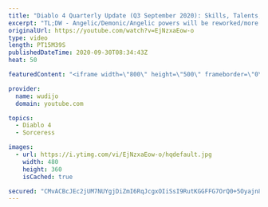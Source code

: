 ```yaml
---
title: "Diablo 4 Quarterly Update (Q3 September 2020): Skills, Talents, Sorceress System"
excerpt: "TL;DW - Angelic/Demonic/Angelic powers will be reworked/more meaningful - Skill Tree reworked but still looks underwhelming with too little customization ..."
originalUrl: https://youtube.com/watch?v=EjNzxaEow-o
type: video
length: PT15M39S
publishedDateTime: 2020-09-30T08:34:43Z
heat: 50

featuredContent: "<iframe width=\"800\" height=\"500\" frameborder=\"0\" src=\"https://www.youtube.com/embed/EjNzxaEow-o\" allow=\"accelerometer; autoplay; encrypted-media; gyroscope; picture-in-picture\" allowfullscreen></iframe>"

provider:
  name: wudijo
  domain: youtube.com

topics:
  - Diablo 4
  - Sorceress

images:
  - url: https://i.ytimg.com/vi/EjNzxaEow-o/hqdefault.jpg
    width: 480
    height: 360
    isCached: true

secured: "CMvACBcJEc2jUM7NUYgjDiZmI6RqJcgxOIiSsI9RutKGGFFG7OrQ0+5Oyajn8p8nuSrhE+bXws0FL+HLkunbOrQwuT+QHWwViU3w05YHsZx2HFlEllCEswVYVA19EEJzriw8bG3Li9n0jCpf4gWNrCUh2QqBvOOp+1qwZs49VV+FNWqnHPVXXgOEMcg23HTajfGjW8sY76rBwdaXPXj4nPFj4vdGPjTIToElTPCNj7vAEZD9BNjVOeOEmxIjtVSC2wj9Ro2fjK7BhVvhAp+tbdeYutTy4ffUaie0xTMPWOwAq1w1ziMLJsQ218GzxC8tVlx4szdbB+/Rxm6ZX+CYWLZL+3dJWaqx/snp6kdjPb8OF2fHzOUjhJX3jrE9AIifrVg6gZ6RJ2/1t49VTm43Snh1JvXfSqXqbP+qguar794=;+KgRRxCVH1Fs07vWt3S/7w=="
---
```


